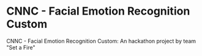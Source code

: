 # CNNC - Facial Emotion Recognition Custom 
 CNNC - Facial Emotion Recognition Custom: An hackathon project by team "Set a Fire"
